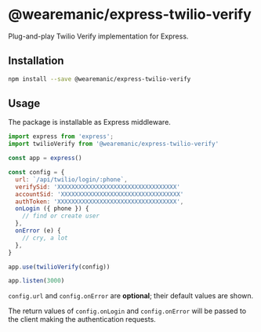 # @wearemanic/express-twilio-verify

Plug-and-play Twilio Verify implementation for Express.

## Installation

```zsh
npm install --save @wearemanic/express-twilio-verify
```

## Usage

The package is installable as Express middleware. 
```javascript
import express from 'express';
import twilioVerify from '@wearemanic/express-twilio-verify'

const app = express()

const config = {
  url: `/api/twilio/login/:phone`,
  verifySid: 'XXXXXXXXXXXXXXXXXXXXXXXXXXXXXXXXXX'
  accountSid: 'XXXXXXXXXXXXXXXXXXXXXXXXXXXXXXXXXX'
  authToken: 'XXXXXXXXXXXXXXXXXXXXXXXXXXXXXXXXXX',
  onLogin ({ phone }) {
    // find or create user
  },
  onError (e) {
    // cry, a lot
  },
}

app.use(twilioVerify(config))

app.listen(3000)
```

`config.url` and `config.onError` are **optional**; their default values are shown.

The return values of `config.onLogin` and `config.onError` will be passed to the client making the authentication requests. 